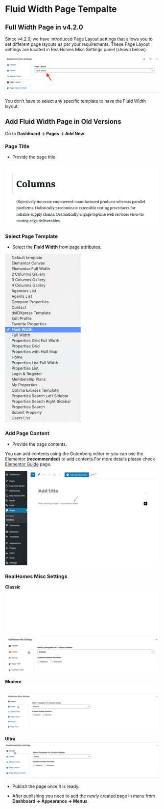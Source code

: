 # Fluid Width Page Tempalte

## Full Width Page in v4.2.0

Since v4.2.0, we have introduced Page Layout settings that allows you to set different page layouts as per your requirements. These Page Layout settings are located in RealHomes Misc Settings panel (shown below).

![Add Full Width Page in v4.2.0](images/create-pages/fluid-width-v4.2.0.png)

You don't have to select any specific template to have the Fluid Width layout.

## **Add Fluid Width Page in Old Versions**

Go to **Dashboard → Pages → Add New**

### **Page Title**

- Provide the page title

![Add Fluid Width Page](images/create-pages/add-full-width-page.png)

### **Select Page Template**

- Select the **Fluid Width** from page attributes.

![Fluid Width Template](images/create-pages/fluid-width-template.png)

### **Add Page Content**

- Provide the page contents.

You can add contents using the Gutenberg editor or you can use the Elementor (**recommended**) to add contents.For more details please check [Elementor Guide](intro-and-installation-elementor.md) page.

![Fluid Width Content](images/create-pages/full-width-content.jpg)

### **RealHomes Misc Settings**

**Classic**
![RealHomes Misc Settings - Classic](images/create-pages/banner-spacing-classic.gif)

**Modern**
![RealHomes Misc Settings - Modern](images/create-pages/modern-banner-spacing-full.gif)

**Ultra**
![RealHomes Misc Settings - Ultra](images/create-pages/ultra-banner-spacing-full.gif)

- Publish the page once it is ready.

- After publishing you need to add the newly created page in menu from **Dashboard → Appearance → Menus**.